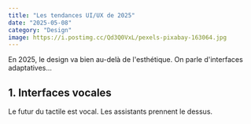 ```yaml
---
title: "Les tendances UI/UX de 2025"
date: "2025-05-08"
category: "Design"
image: https://i.postimg.cc/Qd3Q0VxL/pexels-pixabay-163064.jpg
---
```


En 2025, le design va bien au-delà de l'esthétique. On parle d'interfaces adaptatives...

## 1. Interfaces vocales
Le futur du tactile est vocal. Les assistants prennent le dessus.
